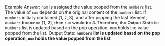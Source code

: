 Example Answer:
`num` is assigned the value popped from the `numbers` list. The value of `num` depends on the original content of the `numbers` list. If `numbers` initially contained [1, 2, 3], and after popping the last element, `numbers` becomes [1, 2], then `num` would be 3. Therefore, the Output State is: `numbers` list is updated based on the pop operation, `num` holds the value popped from the list.
Output State: **`numbers` list is updated based on the pop operation, `num` holds the value popped from the list**